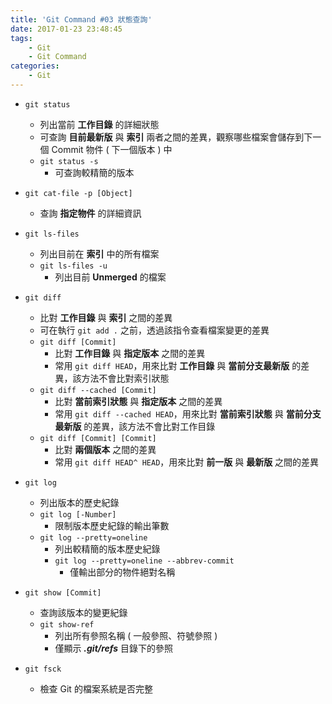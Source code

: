 ```yaml
---
title: 'Git Command #03 狀態查詢'
date: 2017-01-23 23:48:45
tags:
    - Git
    - Git Command
categories:
    - Git
---
```

 - `git status`
    - 列出當前 **工作目錄** 的詳細狀態
    - 可查詢 **目前最新版** 與 **索引** 兩者之間的差異，觀察哪些檔案會儲存到下一個 Commit 物件 ( 下一個版本 ) 中
    - `git status -s`
        - 可查詢較精簡的版本


 - `git cat-file -p [Object]`
    - 查詢 **指定物件** 的詳細資訊


 - `git ls-files`
    - 列出目前在 **索引** 中的所有檔案
    - `git ls-files -u`
        - 列出目前 **Unmerged** 的檔案


 - `git diff`
    - 比對 **工作目錄** 與 **索引** 之間的差異
    - 可在執行 `git add .` 之前，透過該指令查看檔案變更的差異
    - `git diff [Commit]`
        - 比對 **工作目錄** 與 **指定版本** 之間的差異
        - 常用 `git diff HEAD`，用來比對 **工作目錄** 與 **當前分支最新版** 的差異，該方法不會比對索引狀態
    - `git diff --cached [Commit]`
        - 比對 **當前索引狀態** 與 **指定版本** 之間的差異
        - 常用 `git diff --cached HEAD`，用來比對 **當前索引狀態** 與 **當前分支最新版** 的差異，該方法不會比對工作目錄
    - `git diff [Commit] [Commit]`
        - 比對 **兩個版本** 之間的差異
        - 常用 `git diff HEAD^ HEAD`，用來比對 **前一版** 與 **最新版** 之間的差異


 - `git log`
    - 列出版本的歷史紀錄
    - `git log [-Number]`
        - 限制版本歷史紀錄的輸出筆數
    - `git log --pretty=oneline`
        - 列出較精簡的版本歷史紀錄
        - `git log --pretty=oneline --abbrev-commit`
            - 僅輸出部分的物件絕對名稱


 - `git show [Commit]`
    - 查詢該版本的變更紀錄
    - `git show-ref`
        - 列出所有參照名稱 ( 一般參照、符號參照 )
        - 僅顯示 ***.git/refs*** 目錄下的參照


 - `git fsck`
    - 檢查 Git 的檔案系統是否完整
